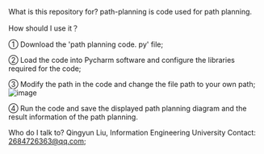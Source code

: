What is this repository for?
path-planning  is code used for path planning.

How should I use it？

① Download the 'path planning code. py' file;

② Load the code into Pycharm software and configure the libraries required for the code;

③ Modify the path in the code and change the file path to your own path;
![image](https://github.com/user-attachments/assets/03f3bc43-64e9-4020-a754-e1bbe7e3753e)

④ Run the code and save the displayed path planning diagram and the result information of the path planning.

Who do I talk to?
Qingyun Liu, Information Engineering University
Contact: 2684726363@qq.com;
